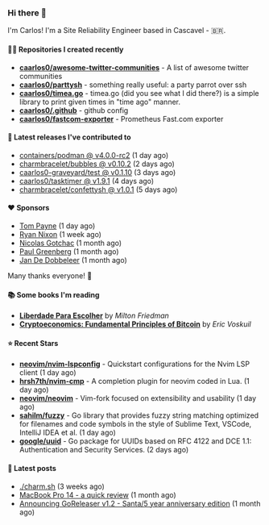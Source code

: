### Hi there 👋

I'm Carlos! I'm a Site Reliability Engineer based in Cascavel - 🇧🇷.

#### 👨‍💻 Repositories I created recently
- **[caarlos0/awesome-twitter-communities](https://github.com/caarlos0/awesome-twitter-communities)** - A list of awesome twitter communities
- **[caarlos0/parttysh](https://github.com/caarlos0/parttysh)** - something really useful: a party parrot over ssh
- **[caarlos0/timea.go](https://github.com/caarlos0/timea.go)** - timea.go (did you see what I did there?) is a simple library to print given times in &#34;time ago&#34; manner.
- **[caarlos0/.github](https://github.com/caarlos0/.github)** - github config
- **[caarlos0/fastcom-exporter](https://github.com/caarlos0/fastcom-exporter)** - Prometheus Fast.com exporter

#### 🚀 Latest releases I've contributed to


- [containers/podman @ v4.0.0-rc2](https://github.com/containers/podman/releases/tag/v4.0.0-rc2) (1 day ago)
- [charmbracelet/bubbles @ v0.10.2](https://github.com/charmbracelet/bubbles/releases/tag/v0.10.2) (2 days ago)
- [caarlos0-graveyard/test @ v0.1.10](https://github.com/caarlos0-graveyard/test/releases/tag/v0.1.10) (3 days ago)
- [caarlos0/tasktimer @ v1.9.1](https://github.com/caarlos0/tasktimer/releases/tag/v1.9.1) (4 days ago)
- [charmbracelet/confettysh @ v1.0.1](https://github.com/charmbracelet/confettysh/releases/tag/v1.0.1) (5 days ago)

#### ❤️ Sponsors
- [Tom Payne](https://github.com/twpayne) (1 day ago)
- [Ryan Nixon](https://github.com/taiidani) (1 week ago)
- [Nicolas Gotchac](https://github.com/ngotchac) (1 month ago)
- [Paul Greenberg](https://github.com/greenpau) (1 month ago)
- [Jan De Dobbeleer](https://github.com/JanDeDobbeleer) (1 month ago)

Many thanks everyone! 🙏

#### 📚 Some books I'm reading
- **[Liberdade Para Escolher](https://www.goodreads.com/book/show/17238591-liberdade-para-escolher)** by _Milton Friedman_
- **[Cryptoeconomics: Fundamental Principles of Bitcoin](https://www.goodreads.com/book/show/56919322-cryptoeconomics)** by _Eric Voskuil_

#### ⭐ Recent Stars


- **[neovim/nvim-lspconfig](https://github.com/neovim/nvim-lspconfig)** - Quickstart configurations for the Nvim LSP client (1 day ago)
- **[hrsh7th/nvim-cmp](https://github.com/hrsh7th/nvim-cmp)** - A completion plugin for neovim coded in Lua. (1 day ago)
- **[neovim/neovim](https://github.com/neovim/neovim)** - Vim-fork focused on extensibility and usability (1 day ago)
- **[sahilm/fuzzy](https://github.com/sahilm/fuzzy)** - Go library that provides fuzzy string matching optimized for filenames and code symbols in the style of Sublime Text, VSCode, IntelliJ IDEA et al. (1 day ago)
- **[google/uuid](https://github.com/google/uuid)** - Go package for UUIDs based on RFC 4122 and DCE 1.1: Authentication and Security Services. (2 days ago)

#### 📄 Latest posts
- [./charm.sh](https://carlosbecker.com/posts/charm/) (3 weeks ago)
- [MacBook Pro 14 - a quick review](https://carlosbecker.com/posts/macbook-pro-14/) (1 month ago)
- [Announcing GoReleaser v1.2 - Santa/5 year anniversary edition](https://carlosbecker.com/posts/goreleaser-v1.2/) (1 month ago)
